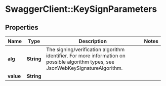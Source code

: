 # SwaggerClient::KeySignParameters

## Properties
Name | Type | Description | Notes
------------ | ------------- | ------------- | -------------
**alg** | **String** | The signing/verification algorithm identifier. For more information on possible algorithm types, see JsonWebKeySignatureAlgorithm. | 
**value** | **String** |  | 


